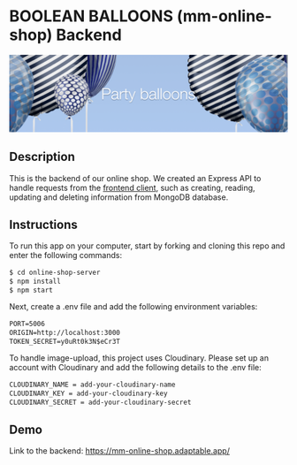 # BOOLEAN BALLOONS (mm-online-shop) Backend

![hero-home](./assets/hero-home.png)

## Description
This is the backend of our online shop. We created an Express API to handle requests from the [frontend client](https://mm-online-shop.netlify.app/), such as creating, reading, updating and deleting information from MongoDB database.

## Instructions
To run this app on your computer, start by forking and cloning this repo and enter the following commands:

```
$ cd online-shop-server
$ npm install
$ npm start
```

Next, create a .env file and add the following environment variables:
```
PORT=5006
ORIGIN=http://localhost:3000
TOKEN_SECRET=y0uRt0k3N$eCr3T
```
To handle image-upload, this project uses Cloudinary. Please set up an account with Cloudinary and add the following details to the .env file:

```
CLOUDINARY_NAME = add-your-cloudinary-name
CLOUDINARY_KEY = add-your-cloudinary-key
CLOUDINARY_SECRET = add-your-cloudinary-secret
```

## Demo
Link to the backend:
https://mm-online-shop.adaptable.app/
